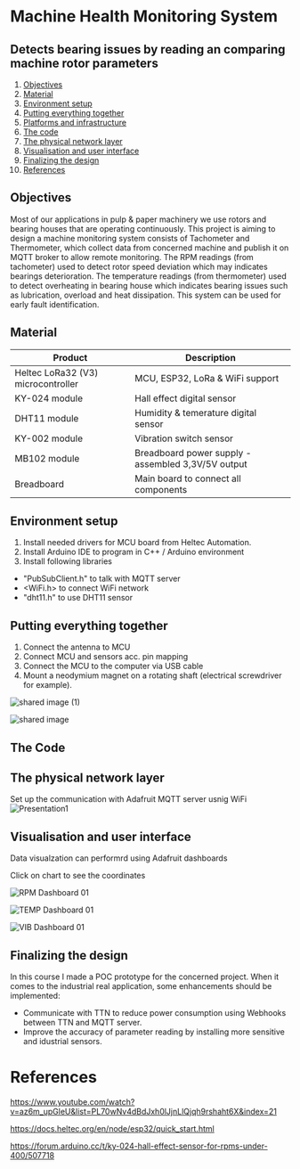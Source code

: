 # Machine Health Monitoring System
## Detects bearing issues by reading an comparing machine rotor parameters
1. [Objectives](#Objectives)
2. [Material](#Material)
3. [Environment setup](#Environment-setup)
4. [Putting everything together](#Putting-everything-together)
5. [Platforms and infrastructure](#Platforms-and-infrastructure)
6. [The code](#The-code)
7. [The physical network layer](#The-physical-network-layer)
8. [Visualisation and user interface](#Visualisation-and-user-interface)
9. [Finalizing the design](#Finalizing-the-design)
9. [References](#References)

## Objectives
Most of our applications in pulp & paper machinery we use rotors and bearing houses that are operating continuously. This project is aiming to design a machine monitoring system consists of  Tachometer and Thermometer, which collect data from concerned machine and publish it on MQTT broker to allow remote monitoring. 
The RPM readings (from tachometer)  used to detect rotor speed deviation which may indicates bearings deterioration. The temperature readings (from thermometer)  used to detect overheating in bearing house which indicates bearing issues such as lubrication, overload and heat dissipation.
This system can be used for early fault identification.

## Material

| Product       | Description   |
| ------------- | ------------- |
| Heltec LoRa32 (V3) microcontroller | MCU, ESP32, LoRa & WiFi support
| KY-024 module| Hall effect digital sensor
| DHT11 module | Humidity & temerature digital sensor 
| KY-002 module | Vibration switch sensor |
|MB102 module| Breadboard power supply - assembled 3,3V/5V output
| Breadboard | Main board to connect all components 

## Environment setup
1. Install needed drivers for MCU board from Heltec Automation.
2. Install Arduino IDE to program in C++ / Arduino environment
3. Install following libraries
  - "PubSubClient.h" to talk with MQTT server
  - <WiFi.h> to connect WiFi network
  - "dht11.h" to use DHT11 sensor

## Putting everything together
1. Connect the antenna to MCU
2. Connect MCU and sensors acc. pin mapping
3. Connect the MCU to the computer via USB cable
4. Mount a neodymium magnet on a rotating shaft (electrical screwdriver for example).

![shared image (1)](https://github.com/Jad-Samaan/LNU-IoT-Course-Project/assets/163136017/b6ba46d6-3e27-4445-95a3-58035814651a)

![shared image](https://github.com/Jad-Samaan/LNU-IoT-Course-Project/assets/163136017/270d9cb4-ae47-4db5-84ad-ef374f7d2e46)


   
## The Code

## The physical network layer
Set up the communication with Adafruit MQTT server usnig WiFi
![Presentation1](https://github.com/Jad-Samaan/LNU-IoT-Course-Project/assets/163136017/3c7e54a8-d61b-47fd-a38b-acb382662ae5)


## Visualisation and user interface
Data visualzation can performrd using Adafruit dashboards 

Click on chart to see the coordinates

![RPM Dashboard 01](https://github.com/Jad-Samaan/LNU-IoT-Course-Project/assets/163136017/687b5c5f-36bc-4435-b8f8-6c25740f9901)

![TEMP Dashboard 01](https://github.com/Jad-Samaan/LNU-IoT-Course-Project/assets/163136017/88392489-587f-4b6d-8001-8977a5a1b377)

![VIB Dashboard 01](https://github.com/Jad-Samaan/LNU-IoT-Course-Project/assets/163136017/d2f217d6-2bad-454b-a9a5-7c87fc5d498a)

## Finalizing the design
In this course I made a POC prototype for the concerned project. When it comes to the industrial real application, some enhancements should be implemented:
- Communicate with TTN to reduce power consumption using Webhooks between TTN and MQTT server.
- Improve the accuracy of parameter reading by installing more sensitive and idustrial sensors.

# References
https://www.youtube.com/watch?v=az6m_upGleU&list=PL70wNv4dBdJxh0lJjnLlQjqh9rshaht6X&index=21

https://docs.heltec.org/en/node/esp32/quick_start.html

https://forum.arduino.cc/t/ky-024-hall-effect-sensor-for-rpms-under-400/507718


